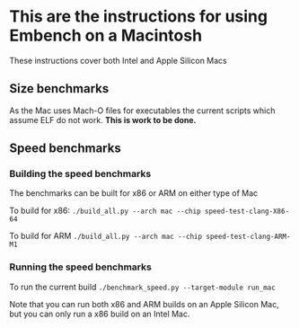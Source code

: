 # This are the instructions for using Embench on a Macintosh

These instructions cover both Intel and Apple Silicon Macs

## Size benchmarks

As the Mac uses Mach-O files for executables the current scripts which assume ELF
do not work. **This is work to be done.**

## Speed benchmarks

### Building the speed benchmarks

The benchmarks can be built for x86 or ARM on either type of Mac

To build for x86: `./build_all.py --arch mac --chip speed-test-clang-X86-64`

To build for ARM `./build_all.py --arch mac --chip speed-test-clang-ARM-M1`

### Running the speed benchmarks

To run the current build `./benchmark_speed.py --target-module run_mac`

Note that you can run both x86 and ARM
builds on an Apple Silicon Mac, but you can only run a x86 build on an Intel Mac.
